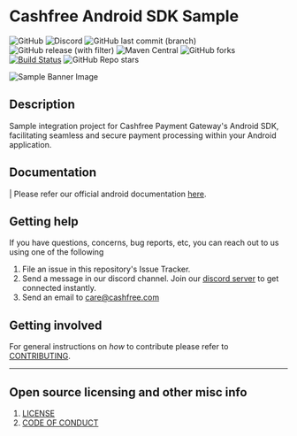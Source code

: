 # Cashfree Android SDK Sample

![GitHub](https://img.shields.io/github/license/cashfree/nextgen-android) ![Discord](https://img.shields.io/discord/931125665669972018?label=discord) ![GitHub last commit (branch)](https://img.shields.io/github/last-commit/cashfree/nextgen-android/master) ![GitHub release (with filter)](https://img.shields.io/github/v/release/cashfree/nextgen-android?label=latest) ![Maven Central](https://img.shields.io/maven-central/v/com.cashfree.pg/api) ![GitHub forks](https://img.shields.io/github/forks/cashfree/nextgen-android) [![Build Status](https://img.shields.io/endpoint.svg?label=build&url=https%3A%2F%2Factions-badge.atrox.dev%2Fcashfree%2Fnextgen-android%2Fbadge%3Fref%3Dmaster&style=flat)](https://actions-badge.atrox.dev/cashfree/nextgen-android/goto?ref=master) ![GitHub Repo stars](https://img.shields.io/github/stars/cashfree/nextgen-android)


![Sample Banner Image](https://maven.cashfree.com/images/github-header-image.png)

## **Description** 

Sample integration project for Cashfree Payment Gateway's Android SDK, facilitating seamless and secure payment processing within your Android application.


## Documentation

| Please refer our official android documentation [here](https://docs.cashfree.com/docs/android-integration).


## Getting help

If you have questions, concerns, bug reports, etc, you can reach out to us using one of the following 

1. File an issue in this repository's Issue Tracker.
2. Send a message in our discord channel. Join our [discord server](https://discord.gg/znT6X45qDS) to get connected instantly.
3. Send an email to care@cashfree.com

## Getting involved

For general instructions on _how_ to contribute please refer to [CONTRIBUTING](CONTRIBUTING.md).


----

## Open source licensing and other misc info
1. [LICENSE](https://github.com/cashfree/nextgen-android/blob/master/LICENSE.md)
2. [CODE OF CONDUCT](https://github.com/cashfree/nextgen-android/blob/master/CODE_OF_CONDUCT.md)
